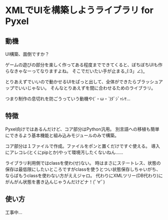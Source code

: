 # XMLでUIを構築しようライブラリ for Pyxel

## 動機
UI構築、面倒ですか？

ゲームの遊びの部分を楽しく作ってある程度までできてくると、ぼちぼちUIも作らなきゃなーってなりますよね。
そこでだいたい手が止まる_(:3」∠)_

とりあえずでいいので動かせるUIをぱっと出して、全体ができたらブラッシュアップでいいじゃない。
そんなとりあえずを間に合わせるためのライブラリ。

つまり制作の息切れを防ごうっていう動機や(´・ω・`)ﾀﾞｼﾞｬﾚﾔ...

## 特徴
Pyxel向けではあるんだけど、コア部分はPython汎用。
別言語への移植も簡単にできるよう基本機能と組み込みモジュールのみで構築。

コア部分は１ファイルで作成。ファイルをポンと置くだけですぐ使える。
導入にアレコレ(とくにpipとか)やって環境汚したくないねん……

ライブラリ利用側ではclassを使わ(せ)ない。
時はまさにステートレス、状態の保存は最低限にしたいところですがclassを使うとつい状態保存しちゃいがち、ならばもうclassを使わない方がええジャロ。
代わりにXMLツリー(DB代わり)にがんがん状態を書き込んじゃうんだけどナ！(ﾟ∀ﾟ)

## 使い方

工事中...
